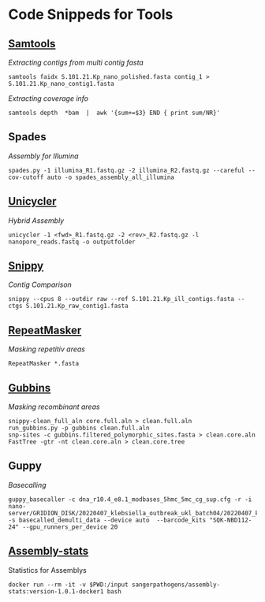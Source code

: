 # Code Snippeds for Tools
## [Samtools](https://github.com/samtools/samtools)
*Extracting contigs from multi contig fasta*
```bash=
samtools faidx S.101.21.Kp_nano_polished.fasta contig_1 > S.101.21.Kp_nano_contig1.fasta
```
*Extracting coverage info*
```bash=
samtools depth  *bam  |  awk '{sum+=$3} END { print sum/NR}'
```
## Spades
*Assembly for Illumina*
```bash=
spades.py -1 illumina_R1.fastq.gz -2 illumina_R2.fastq.gz --careful --cov-cutoff auto -o spades_assembly_all_illumina
```
## [Unicycler](https://github.com/rrwick/Unicycler)
*Hybrid Assembly*
```bash=
unicycler -1 <fwd>_R1.fastq.gz -2 <rev>_R2.fastq.gz -l nanopore_reads.fastq -o outputfolder
```
## [Snippy](https://github.com/tseemann/snippy)
*Contig Comparison*
```bash=
snippy --cpus 8 --outdir raw --ref S.101.21.Kp_ill_contigs.fasta --ctgs S.101.21.Kp_raw_contig1.fasta
```

## [RepeatMasker](https://github.com/rmhubley/RepeatMasker)
*Masking repetitiv areas*
```bash=
RepeatMasker *.fasta
```
## [Gubbins](https://github.com/nickjcroucher/gubbins)
*Masking recombinant areas*
```bash=
snippy-clean_full_aln core.full.aln > clean.full.aln
run_gubbins.py -p gubbins clean.full.aln
snp-sites -c gubbins.filtered_polymorphic_sites.fasta > clean.core.aln
FastTree -gtr -nt clean.core.aln > clean.core.tree
```
## Guppy
*Basecalling*
```bash=
guppy_basecaller -c dna_r10.4_e8.1_modbases_5hmc_5mc_cg_sup.cfg -r -i nano-server/GRIDION_DISK/20220407_klebsiella_outbreak_ukl_batch04/20220407_klebsiella_outbreak_ukl_batch04/20220407_1344_X2_FAR28270_3cd30ca5/fast5_pass/ -s basecalled_demulti_data --device auto  --barcode_kits "SQK-NBD112-24" --gpu_runners_per_device 20
```
## [Assembly-stats](https://github.com/sanger-pathogens/assembly-stats#installation)
Statistics for Assemblys
```bash=
docker run --rm -it -v $PWD:/input sangerpathogens/assembly-stats:version-1.0.1-docker1 bash
```
